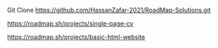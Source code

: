 Git Clone https://github.com/HassanZafar-2021/RoadMap-Solutions.git

https://roadmap.sh/projects/single-page-cv

https://roadmap.sh/projects/basic-html-website
